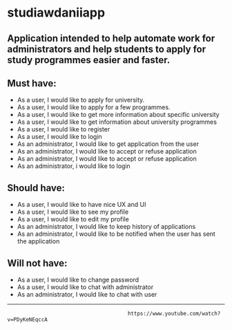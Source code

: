 # studiawdaniiapp
## Application intended to help automate work for administrators and help students to apply for study programmes easier and faster. 

## Must have:
- As a user, I would like to apply for university.
- As a user, I would like to apply for a few programmes.
- As a user, I would like to get more information about specific university
- As a user, I would like to get information about university programmes
- As a user, I would like to register 
- As a user, I would like to login
- As an administrator, I would like to get application from the user
- As an administrator, I would like to accept or refuse application
- As an administrator, I would like to accept or refuse application
- As an administrator, i would like to login

## Should have:
- As a user, I would like to have nice UX and UI
- As a user, I would like to see my profile
- As a user, I would like to edit my profile
- As an administrator, I would like to keep history of applications
- As an administrator, I would like to be notified when the user has sent the application

## Will not have:
- As a user, I would like to change password
- As a user, I would like to chat with administrator
- As an administrator, I would like to chat with user

-------------------------------------------------------------------------------------------------------------------------------
                                           https://www.youtube.com/watch?v=PDyKeNEqccA
